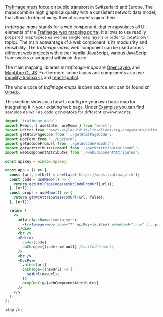 [Trafimage maps](https://company.sbb.ch/en/sbb-as-business-partner/services/trafimage-maps-and-station-plans.html) focus on public transport in Switzerland and Europe. The maps combine high graphical quality with a consistent network data model, that allows to depict many thematic aspects upon them.

_trafimage-maps_ stands for a web component, that encapsulates all UI elements of the [Trafimage web mapping portal](https://maps.trafimage.ch/). It allows to use readily prepared map topics as well as single map [layers](/docjs.html) in order to create own topics. The main adavantage of a web component is its modularity and reusability. The _trafimage-maps_ web component can be used across different web projects with either Vanilla JavaScript, various JavaScript frameworks or wrapped within an iframe.

The main mapping libraries in _trafimage-maps_ are [OpenLayers](https://openlayers.org/) and [MapLibre GL JS](https://maplibre.org/projects/maplibre-gl-js/). Furthermore, some topics and components also use [mobility-toolbox-js](https://mobility-toolbox-js.geops.io/) and [react-spatial](https://react-spatial.geops.io).

The whole code of _trafimage-maps_ is open source and can be found on [GitHub](https://github.com/geops/trafimage-maps).

This section shows you how to configure your own basic map for integrating it in your existing web page. Under [Examples](/#/Examples/HTML%20%26%20Vanilla%20JS/Construction) you can find samples as well as code generators for different environments.

```jsx
import 'trafimage-maps';
import React, { useState, useMemo } from 'react';
import Editor from 'react-styleguidist/lib/client/rsg-components/Editor';
import getHtmlPageCode from '../getHtmlPageCode';
import DocForm from '../DocForm';
import getWcCodeFromUrl from './getWcCodeFromUrl';
import getWcAttributesFromUrl from './getWcAttributesFromUrl';
import webComponentAttributes from './webComponentAttributes';

const apiKey = window.apiKey;

const App = () => {
  const [url, setUrl] = useState('https://maps.trafimage.ch');
  const code = useMemo(() => {
    return getHtmlPageCode(getWcCodeFromUrl(url));
  }, [url]);
  const props = useMemo(() => {
    return getWcAttributesFromUrl(url, false);
  }, [url]);

  return (
    <>
      <div className="container">
        <trafimage-maps zoom="7" apiKey={apiKey} embedded="true" {...props} />
      </div>
      <br />
      <Editor
        code={code}
        onChange={(code) => null} //setCode(code)}
      />
      <br />
      <DocForm
        value={url}
        onChange={(newUrl) => {
          setUrl(newUrl);
        }}
        propConfig={webComponentAttributes}
      />
    </>
  );
};

<App />;
```
